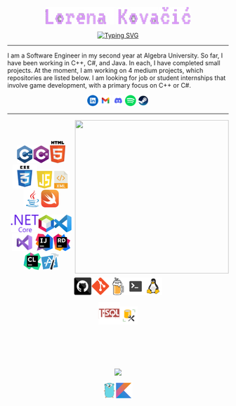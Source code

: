 <!--**Tiitmouse/Tiitmouse** is a ✨ _special_ ✨ repository because its `README.md` (this file) appears on your GitHub profile. /!-->
<div class="header">
<p align="center">
  <a href="https://github.com/Tiitmouse">
    <img src="materials/lk.png" alt="Lorena Kovacic" />
</a>
</p>
<p align="center">
<a href="https://git.io/typing-svg"><img src="https://readme-typing-svg.demolab.com?font=VT323&size=30&pause=1000&color=D898F7&center=true&random=false&width=435&lines=Hola :3;Student+at+Algera+university;Studying+software+engineering;Interested in game development" alt="Typing SVG" /></a>
</p>
</div>

---

<div class="aboutMe">
<p>
I am a Software Engineer in my second year at Algebra University. So far, I have been working in C++, C#, and Java. In each, I have completed small projects. At the moment, I am working on 4 medium projects, which repositories are listed below. I am looking for job or student internships that involve game development, with a primary focus on C++ or C#. 
</p>
<p align="center">
<a href="https://www.linkedin.com/in/lorena-kova%C4%8Di%C4%87/"><img title="Linkedin" height="25" src="materials/linkedin.svg"></a>
<a href="mailto:lkovac4@algebra.hr"><img title="Mail" height="25" src="materials/mail.svg"></a>
<a href=""><img title="Discord" height="25" src="materials/discord.svg"></a>
<a href="https://open.spotify.com/user/qrrnk4smcl81se6vsuepljiar?si=388a94be0e734741"><img title="Spotify" height="25" src="materials/spotify.svg"></a>
<a href="https://steamcommunity.com/profiles/76561198799326612/"><img title="Steam" height="25" src="materials/steam.svg"></a>
</p>
</div>

---

<!-- <div class="whatIuse">
<h2>
<p> 
  <a><img title="C++" height="40" src="materials/cpp.svg"></a>
  <a><img title="C#" height="40" src="materials/cSharp.svg"></a>
  <a><img title="HTML5" height="50" src="materials/html5.svg"></a>
  <a><img title="CSS" height="55" src="materials/css.svg"></a>
  <a><img title="Javascript" height="40" src="materials/js.svg"></a>
  <a><img title="xml" height="40" src="materials/xml.svg"></a>
  <a><img title="Java" height="40" src="materials/java-original.svg"></a>
  <a><img title="swift" height="40" src="materials/swift.svg"></a>
</p>
<p>
  <a><img title=".NetCore" height="40" src="materials/dotnetcore.svg"></a>
  <a><img title="netbeans" height="40" src="materials/netbeans.png"></a>
  <a><img title="Visual Studio Code" height="40" src="materials/vscode.png"></a>
  <a><img title="Microsoft Visual Studio" height="40" src="materials/visualstudio.png"></a>
  <a><img title="InteliJ" height="40" src="materials/intellij.svg"></a>
  <a><img title="Rider" height="40" src="materials/rider.png"></a>
  <a><img title="CLion" height="40" src="materials/clion.svg"></a>
  <a><img title="xcode" height="40" src="materials/xcode.png"></a>
</p>
<p>
  <a><img title="GitHub" height="40" src="materials/github.svg"></a>
  <a><img title="Git" height="40" src="materials/git-original.svg"></a>
  <a><img title="homebrew" height="40" src="materials/homebrew.svg"></a>
  <a><img title="terminal" height="40" src="materials/terminal.svg"></a>
  <a><img title="linux" height="40" src="materials/linux.svg"></a>
</p>
<p>
  <a><img title="tSQL" height="50" src="materials/tsql.png"></a>
  <a><img title="ssms" height="40" src="materials/ssms.png"></a>
</p>
<p>Want to learn</p>
<p>
  <a><img title="GO" height="40" src="materials/go.svg"></a>
  <a><img title="Kotlin" height="40" src="materials/kotlin.svg"></a>
</p>
</h2>
</div> -->

<div class="whatIuse" align="center">
<img height=350 width=350 align="right" src="https://github-readme-stats.vercel.app/api/top-langs/?username=Tiitmouse&theme=material-palenight&show_icons=true&hide_border=true&layout=compact" />
<br><br>
<p><a><img title="C++" height="40" src="materials/cpp.svg"></a><a><img title="C#" height="40" src="materials/cSharp.svg"></a><a><img title="HTML5" height="50" src="materials/html5.svg"></a><a><img title="CSS" height="55" src="materials/css.svg"></a><a><img title="Javascript" height="40" src="materials/js.svg"></a><a><img title="xml" height="40" src="materials/xml.svg"></a><a><img title="Java" height="40" src="materials/java-original.svg"></a><a><img title="swift" height="40" src="materials/swift.svg"></a></p>
<p><a><img title=".NetCore" height="40" src="materials/dotnetcore.svg"></a><a><img title="netbeans" height="40" src="materials/netbeans.png"></a><a><img title="Visual Studio Code" height="40" src="materials/vscode.png"></a><a><img title="Microsoft Visual Studio" height="40" src="materials/visualstudio.png"></a><a><img title="InteliJ" height="40" src="materials/intellij.svg"></a><a><img title="Rider" height="40" src="materials/rider.png"></a><a><img title="CLion" height="40" src="materials/clion.svg"></a><a><img title="xcode" height="40" src="materials/xcode.png"></a></p>
<p><a><img title="GitHub" height="40" src="materials/github.svg"></a><a><img title="Git" height="40" src="materials/git-original.svg"></a><a><img title="homebrew" height="40" src="materials/homebrew.svg"></a><a><img title="terminal" height="40" src="materials/terminal.svg"></a><a><img title="linux" height="40" src="materials/linux.svg"></a></p>
<p><a><img title="tSQL" height="50" src="materials/tsql.png"></a><a><img title="ssms" height="40" src="materials/ssms.png"></a></p>
<br><br>
</div>

<div align="center">
<br><br>
<p><img height=200 align="center" src="https://github-readme-streak-stats.herokuapp.com/?user=Tiitmouse&theme=material-palenight&hide_border=true" /></p>
<p><a><img title="GO" height="40" src="materials/go.svg"></a><a><img title="Kotlin" height="40" src="materials/kotlin.svg"></a></p>
<br><br>
</div>







